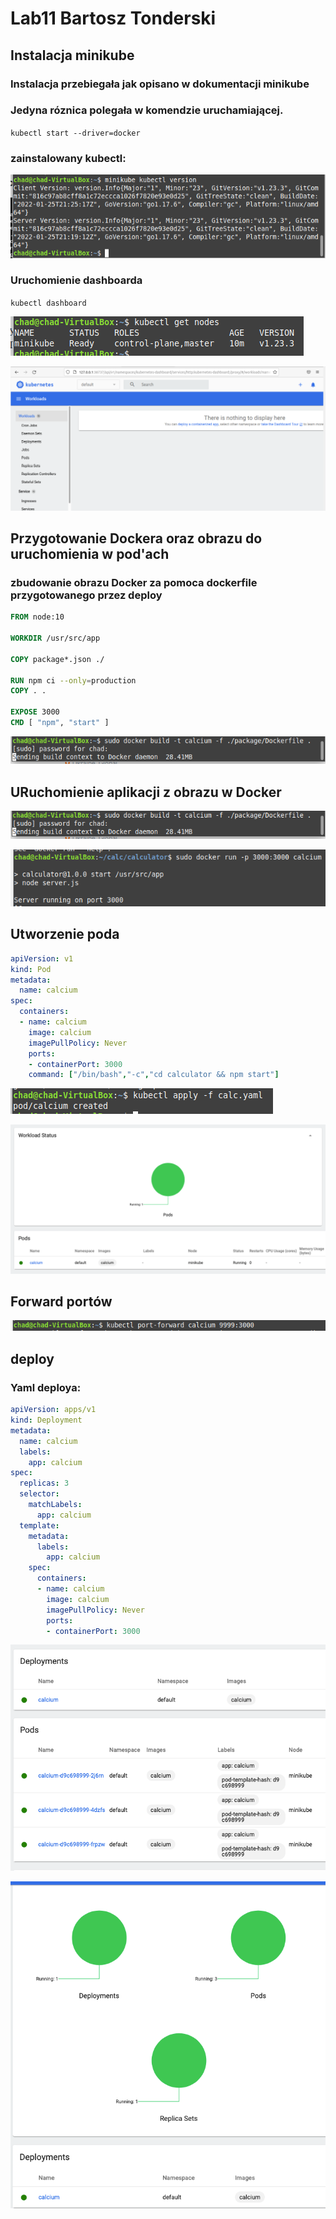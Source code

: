 # Lab11 Bartosz Tonderski

## Instalacja minikube

### Instalacja przebiegała jak opisano w dokumentacji minikube
### Jedyna róznica polegała w komendzie uruchamiającej.
``kubectl start --driver=docker``

### zainstalowany kubectl:

![zdj1](./Screenshots/kubectl-ver.png)

### Uruchomienie dashboarda

``kubectl dashboard``

![zdj2](./Screenshots/kubectl-node.png)

![zdj3](./Screenshots/kube-dash.png)

## Przygotowanie Dockera oraz obrazu do uruchomienia w pod'ach

### zbudowanie obrazu Docker za pomoca dockerfile przygotowanego przez deploy


```Dockerfile
FROM node:10

WORKDIR /usr/src/app

COPY package*.json ./

RUN npm ci --only=production
COPY . .

EXPOSE 3000
CMD [ "npm", "start" ]

```

![zdj4](./Screenshots/docker-build.png)

## URuchomienie aplikacji z obrazu w Docker

![zdj5](./Screenshots/docker-build.png)

![zdj6](./Screenshots/test-build-docker.png)

## Utworzenie poda

```Yaml
apiVersion: v1
kind: Pod
metadata:
  name: calcium
spec:
  containers:
  - name: calcium
    image: calcium
    imagePullPolicy: Never
    ports:
    - containerPort: 3000
    command: ["/bin/bash","-c","cd calculator && npm start"]
```

![zdj7](./Screenshots/pod-apply.png)

![zdj8](./Screenshots/pod_launch.png)

## Forward portów

![zdj_port](./Screenshots/port.png)

## deploy

### Yaml deploya:

```Yaml
apiVersion: apps/v1
kind: Deployment
metadata:
  name: calcium
  labels:
    app: calcium
spec:
  replicas: 3
  selector:
    matchLabels:
      app: calcium
  template:
    metadata:
      labels:
        app: calcium
    spec:
      containers:
      - name: calcium
        image: calcium
        imagePullPolicy: Never
        ports:
        - containerPort: 3000
```

![zdj9](./Screenshots/pod-deploy.png)

![zdj10](./Screenshots/pod-deploy-graphic.png)


